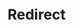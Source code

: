 ﻿---
layout: src/layouts/Redirect.astro
title: Redirect
redirect: https://octopus.com/docs/administration/upgrading/legacy/upgrading-from-octopus-2.6.5-2018.10lts/manual-upgrade
pubDate:  2023-01-01
navSearch: false
navSitemap: false
navMenu: false
---
